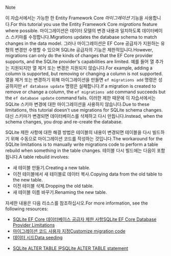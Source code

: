 
> [!NOTE]
> <span data-ttu-id="f8411-101">이 자습서에서는 가능한 한 Entity Framework Core *마이그레이션* 기능을 사용합니다.</span><span class="sxs-lookup"><span data-stu-id="f8411-101">For this tutorial you use the Entity Framework Core *migrations* feature where possible.</span></span> <span data-ttu-id="f8411-102">마이그레이션은 데이터 모델의 변경 내용과 일치하도록 데이터베이스 스키마를 수정합니다.</span><span class="sxs-lookup"><span data-stu-id="f8411-102">Migrations updates the database schema to match changes in the data model.</span></span> <span data-ttu-id="f8411-103">그러나 마이그레이션은 EF Core 공급자가 지원하는 유형의 변경만 수행할 수 있으며 SQLite 공급자의 기능은 제한적입니다.</span><span class="sxs-lookup"><span data-stu-id="f8411-103">However, migrations can only do the kinds of changes that the EF Core provider supports, and the SQLite provider's capabilities are limited.</span></span> <span data-ttu-id="f8411-104">예를 들어 열 추가는 지원되지만 열 제거 또는 변경은 지원되지 않습니다.</span><span class="sxs-lookup"><span data-stu-id="f8411-104">For example, adding a column is supported, but removing or changing a column is not supported.</span></span> <span data-ttu-id="f8411-105">열을 제거 또는 변경하기 위해 마이그레이션을 만들면 `ef migrations add` 명령은 성공하지만 `ef database update` 명령은 실패합니다.</span><span class="sxs-lookup"><span data-stu-id="f8411-105">If a migration is created to remove or change a column, the `ef migrations add` command succeeds but the `ef database update` command fails.</span></span> <span data-ttu-id="f8411-106">이러한 제한 때문에 이 자습서에서는 SQLite 스키마 변경에 대한 마이그레이션을 사용하지 않습니다.</span><span class="sxs-lookup"><span data-stu-id="f8411-106">Due to these limitations, this tutorial doesn't use migrations for SQLite schema changes.</span></span> <span data-ttu-id="f8411-107">대신 스키마가 변경되면 데이터베이스를 삭제하고 다시 만듭니다.</span><span class="sxs-lookup"><span data-stu-id="f8411-107">Instead, when the schema changes, you drop and re-create the database.</span></span>
>
><span data-ttu-id="f8411-108">SQLite 제한 사항에 대한 해결 방법은 테이블의 내용이 변경되면 테이블을 다시 빌드하기 위해 수동으로 마이그레이션 코드를 작성하는 것입니다.</span><span class="sxs-lookup"><span data-stu-id="f8411-108">The workaround for the SQLite limitations is to manually write migrations code to perform a table rebuild when something in the table changes.</span></span> <span data-ttu-id="f8411-109">테이블 다시 빌드에는 다음이 포함됩니다.</span><span class="sxs-lookup"><span data-stu-id="f8411-109">A table rebuild involves:</span></span>
>
>* <span data-ttu-id="f8411-110">새 테이블 만들기.</span><span class="sxs-lookup"><span data-stu-id="f8411-110">Creating a new table.</span></span>
>* <span data-ttu-id="f8411-111">이전 테이블에서 새 테이블로 데이터 복사.</span><span class="sxs-lookup"><span data-stu-id="f8411-111">Copying data from the old table to the new table.</span></span>
>* <span data-ttu-id="f8411-112">이전 테이블 삭제.</span><span class="sxs-lookup"><span data-stu-id="f8411-112">Dropping the old table.</span></span>
>* <span data-ttu-id="f8411-113">새 테이블 이름 바꾸기.</span><span class="sxs-lookup"><span data-stu-id="f8411-113">Renaming the new table.</span></span>
>
><span data-ttu-id="f8411-114">자세한 내용은 다음 리소스를 참조하십시오.</span><span class="sxs-lookup"><span data-stu-id="f8411-114">For more information, see the following resources:</span></span>
>
> * [<span data-ttu-id="f8411-115">SQLite EF Core 데이터베이스 공급자 제한 사항</span><span class="sxs-lookup"><span data-stu-id="f8411-115">SQLite EF Core Database Provider Limitations</span></span>](/ef/core/providers/sqlite/limitations)
> * [<span data-ttu-id="f8411-116">마이그레이션 코드 사용자 지정</span><span class="sxs-lookup"><span data-stu-id="f8411-116">Customize migration code</span></span>](/ef/core/managing-schemas/migrations/#customize-migration-code)
> * [<span data-ttu-id="f8411-117">데이터 시드</span><span class="sxs-lookup"><span data-stu-id="f8411-117">Data seeding</span></span>](/ef/core/modeling/data-seeding)
  * [<span data-ttu-id="f8411-118">SQLite ALTER TABLE 문</span><span class="sxs-lookup"><span data-stu-id="f8411-118">SQLite ALTER TABLE statement</span></span>](https://sqlite.org/lang_altertable.html)
